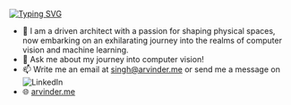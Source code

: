 [![Typing SVG](https://readme-typing-svg.demolab.com?font=Fira+Code&duration=2000&pause=100&color=72F702&multiline=true&repeat=false&width=435&height=100&lines=Arvinder+Singh;ML+Engineer+%7C+Architectural+Designer)](https://git.io/typing-svg)

- 🔭 I am a driven architect with a passion for shaping physical spaces, now embarking on an exhilarating journey into the realms of computer vision and machine learning.
- 💬 Ask me about my journey into computer vision!
- 📫 Write me an email at <singh@arvinder.me> or send me a message on ![LinkedIn](https://img.shields.io/badge/LinkedIn-000000?style=for-the-badge&logo=LinkedIn&logoColor=white)
- 🌐 [arvinder.me](https://arvinder.me)
